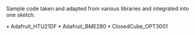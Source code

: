 Sample code taken and adapted from various libraries and integrated into one sketch.

• Adafruit_HTU21DF
• Adafruit_BME280
• ClosedCube_OPT3001

